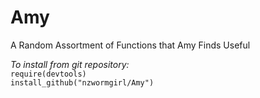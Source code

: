 # Amy
A Random Assortment of Functions that Amy Finds Useful

*To install from git repository:*  
`require(devtools)`  
`install_github("nzwormgirl/Amy")`
